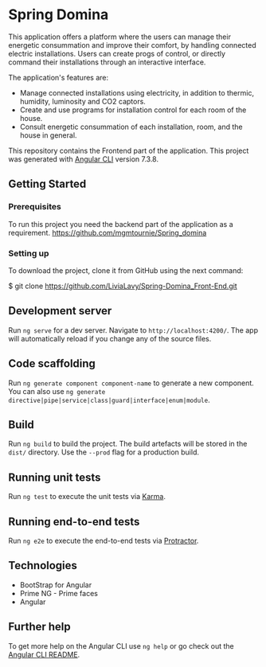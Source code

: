 # Spring Domina

This application offers a platform where the users can manage their energetic consummation and improve their comfort, by handling connected electric installations. Users can create progs of control, or directly command their installations through an interactive interface.

The application's features are:

- Manage connected installations using electricity, in addition to thermic, humidity, luminosity and CO2 captors.
- Create and use programs for installation control for each room of the house.
- Consult energetic consummation of each installation, room, and the house in general.

This repository contains the Frontend part of the application.
This project was generated with [Angular CLI](https://github.com/angular/angular-cli) version 7.3.8.

## Getting Started
### Prerequisites
To run this project you need the backend part of the application as a requirement.
https://github.com/mgmtournie/Spring_domina

### Setting up
To download the project, clone it from GitHub using the next command:

$ git clone https://github.com/LiviaLavy/Spring-Domina_Front-End.git

## Development server

Run `ng serve` for a dev server. Navigate to `http://localhost:4200/`. The app will automatically reload if you change any of the source files.

## Code scaffolding

Run `ng generate component component-name` to generate a new component. You can also use `ng generate directive|pipe|service|class|guard|interface|enum|module`.

## Build

Run `ng build` to build the project. The build artefacts will be stored in the `dist/` directory. Use the `--prod` flag for a production build.

## Running unit tests

Run `ng test` to execute the unit tests via [Karma](https://karma-runner.github.io).

## Running end-to-end tests

Run `ng e2e` to execute the end-to-end tests via [Protractor](http://www.protractortest.org/).

## Technologies

- BootStrap for Angular
- Prime NG - Prime faces
- Angular

## Further help

To get more help on the Angular CLI use `ng help` or go check out the [Angular CLI README](https://github.com/angular/angular-cli/blob/master/README.md).

